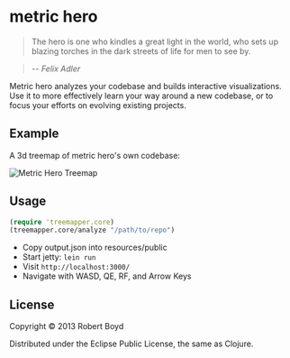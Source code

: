 # metric hero

> The hero is one who kindles a great light in the world, who sets up blazing torches in the dark streets of life for men to see by.

> -- *Felix Adler*

Metric hero analyzes your codebase and builds interactive visualizations. Use it to more effectively learn your way around a new codebase, or to focus your efforts on evolving existing projects.


## Example

A 3d treemap of metric hero's own codebase:

![Metric Hero Treemap](https://raw.github.com/wiki/rboyd/metric-hero/images/treemapper-map.png)

## Usage

```clojure
(require 'treemapper.core)
(treemapper.core/analyze "/path/to/repo")
```

* Copy output.json into resources/public
* Start jetty: ```lein run```
* Visit ```http://localhost:3000/```
* Navigate with WASD, QE, RF, and Arrow Keys


## License

Copyright © 2013 Robert Boyd

Distributed under the Eclipse Public License, the same as Clojure.
